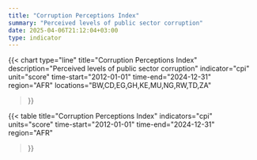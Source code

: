 ```yaml
---
title: "Corruption Perceptions Index"
summary: "Perceived levels of public sector corruption"
date: 2025-04-06T21:12:04+03:00
type: indicator
---
```


{{< chart
    type="line"
    title="Corruption Perceptions Index"
    description="Perceived levels of public sector corruption"
    indicator="cpi"
    unit="score"
    time-start="2012-01-01"
    time-end="2024-12-31"
    region="AFR"
    locations="BW,CD,EG,GH,KE,MU,NG,RW,TD,ZA"
>}}

{{< table
    title="Corruption Perceptions Index"
    indicators="cpi"
    units="score"
    time-start="2012-01-01"
    time-end="2024-12-31"
    region="AFR"
>}}
